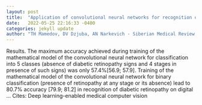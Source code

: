 ```yaml
---
layout: post
title:  "Application of convolutional neural networks for recognition of diabetic retinopathy in digital images"
date:   2022-05-25 22:16:33 -0400
categories: jekyll update
author: "TH Mamedov, DV Dzjuba, AN Narkevich - Siberian Medical Review, 2022"
---
```

Results. The maximum accuracy achieved during training of the mathematical model of the convolutional neural network for classification into 5 classes (absence of diabetic retinopathy signs and 4 stages in presence of such signs) was only 57.4%[56.9; 57.9]. Training of the mathematical model of the convolutional neural network for binary classification (presence of retinopathy at any stage or its absence) lead to 80.7% accuracy [79.9; 81.2] in recognition of diabetic retinopathy on digital … Cites: ‪Deep learning-enabled medical computer vision‬